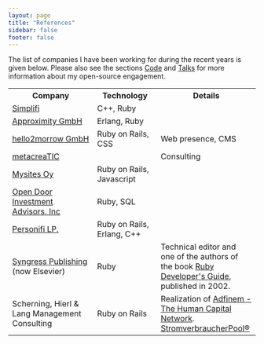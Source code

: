 ```yaml
---
layout: page
title: "References"
sidebar: false
footer: false
---
```


The list of companies I have been working for during the recent years is given
below. Please also see the sections [Code] and [Talks] for more information
about my open-source engagement.

[Code]: /code
[Talks]: /talks

<table class="docutils">
<tr>
  <th>Company</th>
  <th>Technology</th>
  <th width="40%">Details</th>
</tr>
<tr>
  <td><a href="http://www.simpli.fi/">Simplifi</a></td>
  <td>C++, Ruby</td>
  <td></td>
</tr>

<tr>
  <td><a href="http://www.approximity.com/">Approximity GmbH</a></td>
  <td>Erlang, Ruby</td>
  <td></td>
</tr>

<tr>
  <td><a href="http://www.hello2morrow.de/">hello2morrow GmbH</a></td>
  <td>Ruby on Rails, CSS</td>
  <td>Web presence, CMS</td>
</tr>

<tr>
  <td><a href="http://www.metacreatic.de/">metacreaTIC</a></td>
  <td></td>
  <td>Consulting</td>
</tr>

<tr>
  <td><a href="http://www.mysit.es/">Mysites Oy</a></td>
  <td>Ruby on Rails, Javascript</td>
  <td></td>
</tr>

<tr>
  <td><a href="http://www.opendoorinvestments.com/">Open Door Investment Advisors, Inc</a></td>
  <td>Ruby, SQL</td>
  <td></td>
</tr>

<tr>
  <td><a href="http://www.personifi.com/">Personifi LP.</a></td>
  <td>Ruby on Rails, Erlang, C++</td>
  <td></td>
</tr>

<tr>
  <td><a href="http://www.syngress.com/">Syngress Publishing</a> (now Elsevier)</td>
  <td>Ruby</td>
  <td>Technical editor and one of the authors of the book
  <a href="/references/rubydevguide">Ruby Developer's Guide</a>, published in 2002.
  </td>
</tr>

<tr>
  <td>Scherning, Hierl & Lang Management Consulting</td>
  <td>Ruby on Rails</td>
  <td>
  Realization of <a href="/references/adfinem">Adfinem - The Human Capital Network</a>.
  <a href="http://www.stromverbraucherpool.de/">StromverbraucherPool&reg;</a>
  </td>
</tr>

</table>
